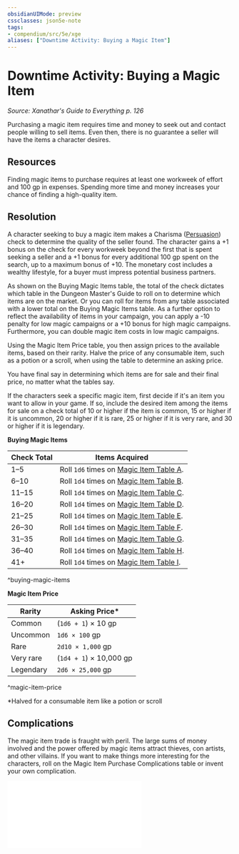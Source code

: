 ```yaml
---
obsidianUIMode: preview
cssclasses: json5e-note
tags:
- compendium/src/5e/xge
aliases: ["Downtime Activity: Buying a Magic Item"]
---
```

# Downtime Activity: Buying a Magic Item
*Source: Xanathar's Guide to Everything p. 126* 

Purchasing a magic item requires time and money to seek out and contact people willing to sell items. Even then, there is no guarantee a seller will have the items a character desires.

## Resources

Finding magic items to purchase requires at least one workweek of effort and 100 gp in expenses. Spending more time and money increases your chance of finding a high-quality item.

## Resolution

A character seeking to buy a magic item makes a Charisma ([Persuasion](5E2014官方资源/规则/skills.md#Persuasion)) check to determine the quality of the seller found. The character gains a +1 bonus on the check for every workweek beyond the first that is spent seeking a seller and a +1 bonus for every additional 100 gp spent on the search, up to a maximum bonus of +10. The monetary cost includes a wealthy lifestyle, for a buyer must impress potential business partners.

As shown on the Buying Magic Items table, the total of the check dictates which table in the Dungeon Master's Guide to roll on to determine which items are on the market. Or you can roll for items from any table associated with a lower total on the Buying Magic Items table. As a further option to reflect the availability of items in your campaign, you can apply a -10 penalty for low magic campaigns or a +10 bonus for high magic campaigns. Furthermore, you can double magic item costs in low magic campaigns.

Using the Magic Item Price table, you then assign prices to the available items, based on their rarity. Halve the price of any consumable item, such as a potion or a scroll, when using the table to determine an asking price.

You have final say in determining which items are for sale and their final price, no matter what the tables say.

If the characters seek a specific magic item, first decide if it's an item you want to allow in your game. If so, include the desired item among the items for sale on a check total of 10 or higher if the item is common, 15 or higher if it is uncommon, 20 or higher if it is rare, 25 or higher if it is very rare, and 30 or higher if it is legendary.

**Buying Magic Items**

| Check Total | Items Acquired |
|-------------|----------------|
| 1–5 | Roll `1d6` times on [Magic Item Table A](5E2014官方资源/tables/magic-item-table-a.md). |
| 6–10 | Roll `1d4` times on [Magic Item Table B](5E2014官方资源/tables/magic-item-table-b.md). |
| 11–15 | Roll `1d4` times on [Magic Item Table C](5E2014官方资源/tables/magic-item-table-c.md). |
| 16–20 | Roll `1d4` times on [Magic Item Table D](5E2014官方资源/tables/magic-item-table-d.md). |
| 21–25 | Roll `1d4` times on [Magic Item Table E](5E2014官方资源/tables/magic-item-table-e.md). |
| 26–30 | Roll `1d4` times on [Magic Item Table F](5E2014官方资源/tables/magic-item-table-f.md). |
| 31–35 | Roll `1d4` times on [Magic Item Table G](5E2014官方资源/tables/magic-item-table-g.md). |
| 36–40 | Roll `1d4` times on [Magic Item Table H](5E2014官方资源/tables/magic-item-table-h.md). |
| 41+ | Roll `1d4` times on [Magic Item Table I](5E2014官方资源/tables/magic-item-table-i.md). |
^buying-magic-items

**Magic Item Price**

| Rarity | Asking Price* |
|--------|---------------|
| Common | (`1d6 + 1`) × 10 gp |
| Uncommon | `1d6 × 100` gp |
| Rare | `2d10 × 1,000` gp |
| Very rare | (`1d4 + 1`) × 10,000 gp |
| Legendary | `2d6 × 25,000` gp |
^magic-item-price

*Halved for a consumable item like a potion or scroll

## Complications

The magic item trade is fraught with peril. The large sums of money involved and the power offered by magic items attract thieves, con artists, and other villains. If you want to make things more interesting for the characters, roll on the Magic Item Purchase Complications table or invent your own complication.

![Magic Item Purchase Complications](5E2014官方资源/tables/magic-item-purchase-complications-xge.md)